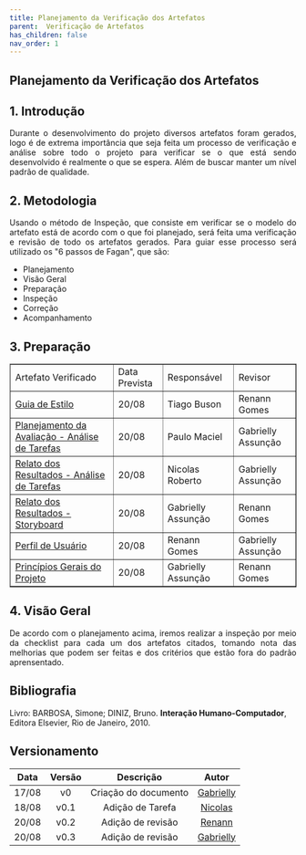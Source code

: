 ```yaml
---
title: Planejamento da Verificação dos Artefatos
parent:  Verificação de Artefatos
has_children: false
nav_order: 1
---
```


## Planejamento da Verificação dos Artefatos

## 1. Introdução

<p align="justify">
Durante o desenvolvimento do projeto diversos artefatos foram gerados, logo é de extrema importância que seja feita um processo de verificação e análise sobre todo o projeto para verificar se o que está sendo desenvolvido é realmente o que se espera. Além de buscar manter um nível padrão de qualidade.</p>

## 2. Metodologia

<p align="justify">
Usando o método de Inspeção, que consiste em verificar se o modelo do artefato está de acordo com o que foi planejado, será feita uma verificação e revisão de todo os artefatos gerados. Para guiar esse processo será utilizado os "6 passos de Fagan", que são:</p>

- Planejamento
- Visão Geral
- Preparação
- Inspeção
- Correção
- Acompanhamento

## 3. Preparação

<table border="1">
    <tr>
        <td>Artefato Verificado</td>
        <td>Data Prevista</td>
        <td>Responsável</td>
        <td>Revisor</td>
    </tr>
    <tr>
        <td><a href="https://interacao-humano-computador.github.io/2022.1-Prefeitura_Joao_Pessoa/AnaliseDeRequisitos/guiaDeEstilo.html">Guia de Estilo</a></td>
        <td>20/08</td>
        <td>Tiago Buson</td>
        <td>Renann Gomes</td>
    </tr>
   <tr>
        <td><a href="https://interacao-humano-computador.github.io/2022.1-Prefeitura_Joao_Pessoa/DesignAvaliacaoDesenvolvimento/N%C3%ADvel%201/planejamentoDaAnaliseDeTarefas.html">Planejamento da Avaliação - Análise de Tarefas</a></td>
        <td>20/08</td>
        <td>Paulo Maciel</td>
        <td>Gabrielly Assunção</td>
    </tr>
   <tr>
        <td><a href="https://interacao-humano-computador.github.io/2022.1-Prefeitura_Joao_Pessoa/DesignAvaliacaoDesenvolvimento/Nível%201/resultadosAvaliacaoAnaliseTarefas.html">Relato dos Resultados - Análise de Tarefas</a></td>
        <td>20/08</td>
        <td>Nicolas Roberto</td>
        <td>Gabrielly Assunção</td>
    </tr>
   <tr>
        <td><a href="https://interacao-humano-computador.github.io/2022.1-Prefeitura_Joao_Pessoa/DesignAvaliacaoDesenvolvimento/Nível%201/resultado_avaliacao_storyboard.html">Relato dos Resultados - Storyboard</a></td>
        <td>20/08</td>
        <td>Gabrielly Assunção</td>
        <td>Renann Gomes</td>
    </tr> 
   <tr>
        <td><a href="https://interacao-humano-computador.github.io/2022.1-Prefeitura_Joao_Pessoa/AnaliseDeRequisitos/perfilDeUsuario.html">Perfil de Usuário</a></td>
        <td>20/08</td>
        <td>Renann Gomes</td>
        <td>Gabrielly Assunção</td>
    </tr> 
   <tr>
        <td><a href="">Princípios Gerais do Projeto</a></td>
        <td>20/08</td>
        <td>Gabrielly Assunção</td>
        <td>Renann Gomes</td>
    </tr> 
</table>

## 4. Visão Geral

<p align = "justify">
De acordo com o planejamento acima, iremos realizar a inspeção por meio da checklist para cada um dos artefatos citados, tomando nota das melhorias que podem ser feitas e dos critérios que estão fora do padrão aprensentado.</p>

## Bibliografia

Livro: BARBOSA, Simone; DINIZ, Bruno. **Interação Humano-Computador**, Editora Elsevier, Rio de Janeiro, 2010.

## Versionamento

| Data  | Versão |      Descrição       |                       Autor                       |
| :---: | :----: | :------------------: | :-----------------------------------------------: |
| 17/08 |   v0   | Criação do documento | [Gabrielly](https://github.com/GabriellyAssuncao) |
| 18/08 |   v0.1   | Adição de Tarefa | [Nicolas](https://github.com/nicolas-roberto) |
| 20/08 |   v0.2   | Adição de revisão | [Renann](https://github.com/NyndoND) |
| 20/08 |   v0.3   | Adição de revisão | [Gabrielly](https://github.com/GabriellyAssuncao) |) |